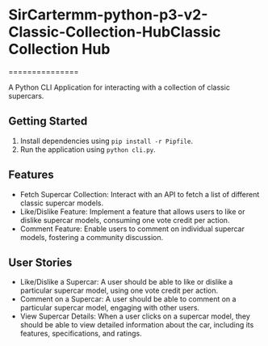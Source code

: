 # SirCartermm-python-p3-v2-Classic-Collection-HubClassic Collection Hub
===============

A Python CLI Application for interacting with a collection of classic supercars.

Getting Started
---------------

1. Install dependencies using `pip install -r Pipfile`.
2. Run the application using `python cli.py`.

Features
--------

* Fetch Supercar Collection: Interact with an API to fetch a list of different classic supercar models.
* Like/Dislike Feature: Implement a feature that allows users to like or dislike supercar models, consuming one vote credit per action.
* Comment Feature: Enable users to comment on individual supercar models, fostering a community discussion.

User Stories
------------

* Like/Dislike a Supercar: A user should be able to like or dislike a particular supercar model, using one vote credit per action.
* Comment on a Supercar: A user should be able to comment on a particular supercar model, engaging with other users.
* View Supercar Details: When a user clicks on a supercar model, they should be able to view detailed information about the car, including its features, specifications, and ratings.
